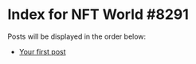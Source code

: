 # Index for NFT World #8291
Posts will be displayed in the order below:

- [Your first post](./001-first.md)


